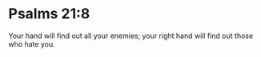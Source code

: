 # Psalms 21:8

Your hand will find out all your enemies; your right hand will find out those who hate you.
